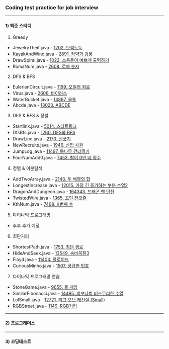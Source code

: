 ### Coding test practice for job interview

---

#### 1) 백준 스터디
1. Greedy
  - JewelryTheif.java - [1202. 보석도둑](https://www.acmicpc.net/problem/1202)
  - KayakAndWind.java - [2891. 카약과 강풍](https://www.acmicpc.net/problem/2891)
  - DrawSpiral.java - [1022. 소용돌이 예쁘게 출력하기](https://www.acmicpc.net/problem/1022)
  - RomaNum.java - [2608. 로마 숫자](https://www.acmicpc.net/problem/2608)

2. DFS & BFS
  - EulerianCircuit.java - [1199. 오일러 회로](https://www.acmicpc.net/problem/1199)
  - Virus.java - [2606. 바이러스](https://www.acmicpc.net/problem/2606)
  - WaterBucket.java - [14867. 물통](https://www.acmicpc.net/problem/14867)
  - Abcde.java - [13023. ABCDE](https://www.acmicpc.net/problem/13023)

3. DFS & BFS  & 정렬
  - Startlink.java - [5014. 스타트링크](https://www.acmicpc.net/problem/5014)
  - DfsBfs.java - [1260. DFS와 BFS](https://www.acmicpc.net/problem/1260)
  - DrawLine.java - [2170. 선긋기](https://www.acmicpc.net/problem/2170)
  - NewRecruits.java - [1946. 신입 사원](https://www.acmicpc.net/problem/1946)
  - JumpLog.java - [11497. 통나무 건너뛰기](https://www.acmicpc.net/problem/11497)
  - FourNumAdd0.java - [7453. 합이 0인 네 정수](https://www.acmicpc.net/problem/7453)
  
4. 정렬 & 이분탐색
  - AddTwoArray.java - [2143. 두 배열의 합](https://www.acmicpc.net/problem/2143)
  - LongestIncrease.java - [12015. 가장 긴 증가하는 부분 수열2](https://www.acmicpc.net/problem/12015)
  - DragonAndDungeon.java - [164343. 드래곤 앤 던전](https://www.acmicpc.net/problem/16434)
  - TwistedWire.java - [1365. 꼬인 전깃줄](https://www.acmicpc.net/problem/1365)
  - KthNum.java - [7469. K번째 수](https://www.acmicpc.net/problem/7469)

5. 다이나믹 프로그래밍
  - 추후 추가 예정

6. 최단거리
  - ShortestPath.java - [1753. 최단 경로](https://www.acmicpc.net/problem/1753)
  - HideAndSeek.java - [13549. 숨바꼭질3](https://www.acmicpc.net/problem/13549)
  - Floyd.java - [11404. 플로이드](https://www.acmicpc.net/problem/11404)
  - CuriousMinho.java - [1507. 궁금한 민호](https://www.acmicpc.net/problem/1507)

7. 다이나믹 프로그래밍 연습
  - StoneGame.java - [9655. 돌 게임](https://www.acmicpc.net/problem/9655)
  - SimilarFibonacci.java - [14495. 피보나치 비스무리한 수열](https://www.acmicpc.net/problem/14495)
  - LolSmall.java - [12721. 리그 오브 레전설 (Small)](https://www.acmicpc.net/problem/12721)
  - RGBStreet.java - [1149. RGB거리](https://www.acmicpc.net/problem/1149)


---

#### 2) 프로그래머스


---

#### 3) 코딩테스트
